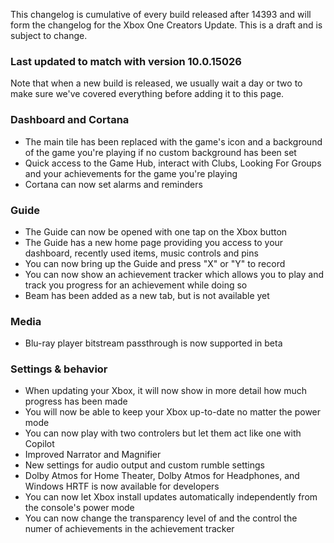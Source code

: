 This changelog is cumulative of every build released after 14393 and will form the changelog for the Xbox One Creators Update. This is a draft and is subject to change.

### Last updated to match with version 10.0.15026
Note that when a new build is released, we usually wait a day or two to make sure we've covered everything before adding it to this page.

### Dashboard and Cortana
- The main tile has been replaced with the game's icon and a background of the game you're playing if no custom background has been set
- Quick access to the Game Hub, interact with Clubs, Looking For Groups and your achievements for the game you're playing
- Cortana can now set alarms and reminders

### Guide
- The Guide can now be opened with one tap on the Xbox button
- The Guide has a new home page providing you access to your dashboard, recently used items, music controls and pins
- You can now bring up the Guide and press "X" or "Y" to record
- You can now show an achievement tracker which allows you to play and track you progress for an achievement while doing so
- Beam has been added as a new tab, but is not available yet

### Media
- Blu-ray player bitstream passthrough is now supported in beta

### Settings & behavior
- When updating your Xbox, it will now show in more detail how much progress has been made
- You will now be able to keep your Xbox up-to-date no matter the power mode
- You can now play with two controlers but let them act like one with Copilot
- Improved Narrator and Magnifier
- New settings for audio output and custom rumble settings
- Dolby Atmos for Home Theater, Dolby Atmos for Headphones, and Windows HRTF is now available for developers
- You can now let Xbox install updates automatically independently from the console's power mode
- You can now change the transparency level of and the control the numer of achievements in the achievement tracker
